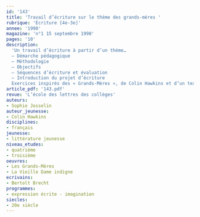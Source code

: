 ```yaml
---
id: '143'
title: 'Travail d’écriture sur le thème des grands-mères '
rubrique: 'Écriture [4e-3e]'
annee: '1990'
magazine: 'n°1 15 septembre 1990'
pages: '10'
description: 
  'Un travail d’écriture à partir d’un thème…
  – Démarche pédagogique
  – Méthodologie
  – Objectifs
  – Séquences d’écriture et évaluation
  – Introduction du projet d’écriture
  Exercices inspirés des « Grands-Mères », de Colin Hawkins et d’un texte de Bertolt Brecht, « La Vieille Dame indigne ».'
article_pdf: '143.pdf'
revue: 'L’école des lettres des collèges'
auteurs:
- Sophie Josselin
auteur_jeunesse:
- Colin Hawkins
disciplines:
- français
jeunesse:
- littérature jeunesse
niveau_etudes:
- quatrième
- troisième
oeuvres:
- Les Grands-Mères
- La Vieille Dame indigne
ecrivains:
- Bertolt Brecht
programmes:
- expression écrite - imagination
siecles:
- 20e siècle
---
```

